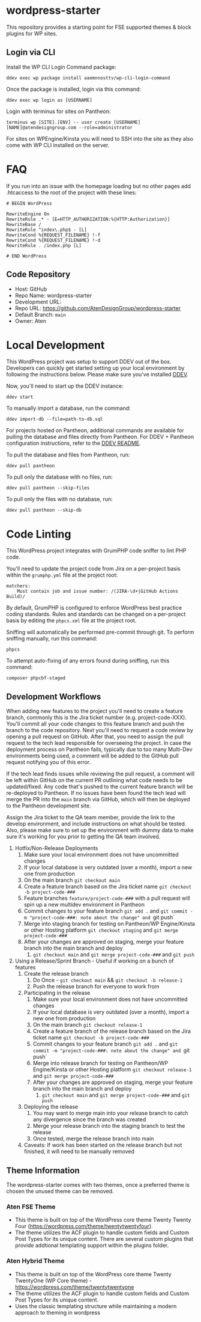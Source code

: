 # wordpress-starter

This repository provides a starting point for FSE supported themes &amp; block plugins for WP sites.

## Login via CLI

Install the WP CLI Login Command package:

``` 
ddev exec wp package install aaemnnosttv/wp-cli-login-command
```

Once the package is installed, login via this command:

```
ddev exec wp login as [USERNAME]
```

Login with terminus for sites on Pantheon:

```
terminus wp [SITE].[ENV] -- user create [USERNAME] [NAME]@atendesigngroup.com --role=administrator
```

For sites on WPEngine/Kinsta you will need to SSH into the site as they also come with WP CLI installed on the server.

# FAQ

If you run into an issue with the homepage loading but no other pages add .htcaccess to the root of the project with these lines:

```
# BEGIN WordPress

RewriteEngine On
RewriteRule .* - [E=HTTP_AUTHORIZATION:%{HTTP:Authorization}]
RewriteBase /
RewriteRule ^index\.php$ - [L]
RewriteCond %{REQUEST_FILENAME} !-f
RewriteCond %{REQUEST_FILENAME} !-d
RewriteRule . /index.php [L]

# END WordPress
```

## Code Repository

- Host: GitHub
- Repo Name: wordpress-starter
- Development URL:
- Repo URL: https://github.com/AtenDesignGroup/wordpress-starter
- Default Branch: `main`
- Owner: Aten

# Local Development

This WordPress project was setup to support DDEV out of the box. Developers can quickly get started setting up your local environment by following the instructions below. Please make sure you've installed [DDEV](https://ddev.readthedocs.io/en/stable/users/install/ddev-installation/).

Now, you'll need to start up the DDEV instance:

```
ddev start
```

To manually import a database, run the command: 

```
ddev import-db --file=path-to-db.sql 
```

For projects hosted on Pantheon, additional commands are available for pulling the database and files directly from Pantheon. For DDEV + Pantheon configuration instructions, refer to the [DDEV README](.ddev/README.md).

To pull the database and files from Pantheon, run:

```
ddev pull pantheon
```

To pull only the database with no files, run: 

```
ddev pull pantheon --skip-files
```

To pull only the files with no database, run: 

```
ddev pull pantheon --skip-db
```

# Code Linting

This WordPress project integrates with GrumPHP code sniffer to lint PHP code. 

You'll need to update the project code from Jira on a per-project basis within the `grumphp.yml` file at the project root:

```
matchers:
    Must contain job and issue number: /(JIRA-\d+|GitHub Actions Build)/
```

By default, GrumPHP is configured to enforce WordPress best practice coding standards. Rules and standards can be changed on a per-project basis by editing the `phpcs.xml` file at the project root. 

Sniffing will automatically be performed pre-commit through git. To perform sniffing manually, run this command:

```
phpcs
```

To attempt auto-fixing of any errors found during sniffing, run this command:

```
composer phpcbf-staged
```

## Development Workflows

When adding new features to the project you'll need to create a feature branch, commonly this is the Jira ticket number (e.g. project-code-XXX). You'll commit all your code changes to this feature branch and push the branch to the code repository. Next you'll need to request a code review by opening a pull request on GitHub. After that, you need to assign the pull request to the tech lead responsible for overseeing the project. In case the deployment process on Pantheon fails, typically due to too many Multi-Dev environments being used, a comment will be added to the GitHub pull request notifying you of this error.

If the tech lead finds issues while reviewing the pull request, a comment will be left within GitHub on the current PR outlining what code needs to be updated/fixed. Any code that's pushed to the current feature branch will be re-deployed to Pantheon. If no issues have been found the tech lead will merge the PR into the `main` branch via GitHub, which will then be deployed to the Pantheon development site.

Assign the Jira ticket to the QA team member, provide the link to the develop environment, and include instructions on what should be tested. Also, please make sure to set up the environment with dummy data to make sure it's working for you prior to getting the QA team involved.

1. Hotfix/Non-Release Deployments
   1. Make sure your local environment does not have uncommitted changes
   2. If your local database is very outdated (over a month), import a new one from production
   3. On the main branch `git checkout main`
   4. Create a feature branch based on the Jira ticket name `git checkout -b project-code-###`
   5. Feature branches `feature/project-code-###` with a pull request will spin up a new multidev environment in Pantheon
   6. Commit changes to your feature branch `git add .` and `git commit -m "project-code-###: note about the change" and `git push`
   7. Merge into staging branch for testing on Pantheon/WP Engine/Kinsta or other Hosting platform `git checkout staging` and `git merge project-code-###`
   8. After your changes are approved on staging, merge your feature branch into the main branch and deploy
      1. `git checkout main` and `git merge project-code-###` and `git push`
2. Using a Release/Sprint Branch - Useful if working on a bunch of features
   1. Create the release branch
      1. Do Once - `git checkout main` && `git checkout -b release-1`
      2. Push the release branch for everyone to work from
   2. Participating in the release
      1. Make sure your local environment does not have uncommitted changes
      2. If your local database is very outdated (over a month), import a new one from production
      3. On the main branch `git checkout release-1`
      4. Create a feature branch of the release branch based on the Jira ticket name `git checkout -b project-code-###`
      5. Commit changes to your feature branch `git add .` and `git commit -m "project-code-###: note about the change" and `git push`
      6. Merge into release branch for testing on Pantheon/WP Engine/Kinsta or other Hosting platform `git checkout release-1` and `git merge project-code-###`
      7. After your changes are approved on staging, merge your feature branch into the main branch and deploy
         1. `git checkout main` and `git merge project-code-###` and `git push`
   3. Deploying the release
      1. You may want to merge main into your release branch to catch any divergence since the branch was created
      2. Merge your release branch into the staging branch to test the release
      3. Once tested, merge the release branch into main
   4. Caveats: If work has been started on the release branch but not finished, it will need to be manually removed

## Theme Information

The wordpress-starter comes with two themes, once a preferred theme is chosen the unused theme can be removed.

### Aten FSE Theme

- This theme is built on top of the WordPress core theme Twenty Twenty Four (https://wordpress.com/theme/twentytwentyfour).
- The theme utilizes the ACF plugin to handle custom fields and Custom Post Types for its unique content. There are several custom plugins that provide addtional templating support within the plugins folder.

### Aten Hybrid Theme

- This theme is built on top of the WordPress core theme Twenty TwentyOne (WP Core theme) - https://wordpress.com/theme/twentytwentyone
- The theme utilizes the ACF plugin to handle custom fields and Custom Post Types for its unique content.
- Uses the classic templating structure while maintaining a modern approach to theming in wordpress

